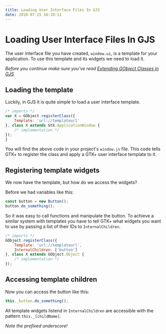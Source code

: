 ```yaml
---
title: Loading User Interface Files In GJS
date: 2018-07-25 16:10:11
---
```


# Loading User Interface Files In GJS

The user interface file you have created, `window.ui`, is a template for your application. To use this template and its widgets we need to load it. 

*Before you continue make sure you've read [Extending GObject Classes in GJS](../../gjs/transition.html#extending-gobject-classes)*

## Loading the template

Luckily, in GJS it is quite simple to load a user interface template.

```js
/* imports */
var X = GObject.registerClass({
    Template: 'url://templateurl'
}, class X extends Gtk.ApplicationWindow {
    /* implementation */
});
}
```

You will find the above code in your project's `window.js` file. This code tells GTK+ to register the class and apply a GTK+ user interface template to it.

## Registering template widgets

We now have the template, but how do we access the widgets?

Before we had variables like this:

```js
const button = new Button();
button.do_something();
```
So it was easy to call functions and manipulate the button. To achieve a similar system with templates you have to tell GTK+ what widgets you want to use by passing a list of their IDs to `InternalChildren`.

```js
/* imports */
GObject.registerClass({
    Template: 'url://templateurl',
    InternalChildren: ['button']
}, class X extends GObject.Object {
    /* implementation */
});
```

## Accessing template children

Now you can access the button like this:

```js
this._button.do_something();
```

All template widgets listend in `InternalChildren` are accessible with the pattern `this._[childName]`.

_Note the prefixed underscore!_
